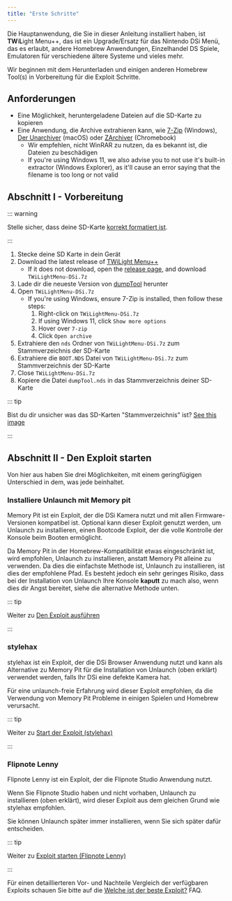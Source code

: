 ```yaml
---
title: "Erste Schritte"
---
```


Die Hauptanwendung, die Sie in dieser Anleitung installiert haben, ist **TW**i**L**ight Menu++, das ist ein Upgrade/Ersatz für das Nintendo DSi Menü, das es erlaubt, andere Homebrew Anwendungen, Einzelhandel DS Spiele, Emulatoren für verschiedene ältere Systeme und vieles mehr.

Wir beginnen mit dem Herunterladen und einigen anderen Homebrew Tool(s) in Vorbereitung für die Exploit Schritte.

## Anforderungen

- Eine Möglichkeit, heruntergeladene Dateien auf die SD-Karte zu kopieren
- Eine Anwendung, die Archive extrahieren kann, wie [7-Zip](https://www.7-zip.org/) (Windows), [Der Unarchiver](https://apps.apple.com/us/app/the-unarchiver/id425424353) (macOS) oder [ZArchiver](https://play.google.com/store/apps/details?id=ru.zdevs.zarchiver) (Chromebook)
    - Wir empfehlen, nicht WinRAR zu nutzen, da es bekannt ist, die Dateien zu beschädigen
    - If you're using Windows 11, we also advise you to not use it's built-in extractor (Windows Explorer), as it'll cause an error saying that the filename is too long or not valid

## Abschnitt I - Vorbereitung

::: warning

Stelle sicher, dass deine SD-Karte [korrekt formatiert ist](sd-card-setup.html).

:::

1. Stecke deine SD Karte in dein Gerät
1. Download the latest release of [TWiLight Menu++](https://github.com/DS-Homebrew/TWiLightMenu/releases/latest/download/TWiLightMenu-DSi.7z)
    - If it does not download, open the [release page](https://github.com/DS-Homebrew/TWiLightMenu/releases/latest), and download `TWiLightMenu-DSi.7z`
1. Lade dir die neueste Version von [dumpTool](https://github.com/zoogie/dumpTool/releases/latest/download/dumpTool.nds) herunter
1. Open `TWiLightMenu-DSi.7z`
    - If you're using Windows, ensure 7-Zip is installed, then follow these steps:
        1. Right-click on `TWiLightMenu-DSi.7z`
        1. If using Windows 11, click `Show more options`
        1. Hover over `7-zip`
        1. Click `Open archive`
1. Extrahiere den `nds` Ordner von `TWiLightMenu-DSi.7z` zum Stammverzeichnis der SD-Karte
1. Extrahiere die `BOOT.NDS` Datei von `TWiLightMenu-DSi.7z` zum Stammverzeichnis der SD-Karte
1. Close `TWiLightMenu-DSi.7z`
1. Kopiere die Datei `dumpTool.nds` in das Stammverzeichnis deiner SD-Karte

::: tip

Bist du dir unsicher was das SD-Karten "Stammverzeichnis" ist? [See this image](/assets/images/sdroot/en_US.png)

:::


## Abschnitt II - Den Exploit starten

Von hier aus haben Sie drei Möglichkeiten, mit einem geringfügigen Unterschied in dem, was jede beinhaltet.


### Installiere Unlaunch mit Memory pit

Memory Pit ist ein Exploit, der die DSi Kamera nutzt und mit allen Firmware-Versionen kompatibel ist. Optional kann dieser Exploit genutzt werden, um Unlaunch zu installieren, einen Bootcode Exploit, der die volle Kontrolle der Konsole beim Booten ermöglicht.

Da Memory Pit in der Homebrew-Kompatibilität etwas eingeschränkt ist, wird empfohlen, Unlaunch zu installieren, anstatt Memory Pit alleine zu verwenden. Da dies die einfachste Methode ist, Unlaunch zu installieren, ist dies der empfohlene Pfad. Es besteht jedoch ein sehr geringes Risiko, dass bei der Installation von Unlaunch Ihre Konsole **kaputt** zu mach also, wenn dies dir Angst bereitet, siehe die alternative Methode unten.

::: tip

Weiter zu [Den Exploit ausführen](launching-the-exploit.html)

:::


### stylehax

stylehax ist ein Exploit, der die DSi Browser Anwendung nutzt und kann als Alternative zu Memory Pit für die Installation von Unlaunch (oben erklärt) verwendet werden, falls Ihr DSi eine defekte Kamera hat.

Für eine unlaunch-freie Erfahrung wird dieser Exploit empfohlen, da die Verwendung von Memory Pit Probleme in einigen Spielen und Homebrew verursacht.

::: tip

Weiter zu [Start der Exploit (stylehax)](launching-the-browser-exploit.html)

:::


### Flipnote Lenny

Flipnote Lenny ist ein Exploit, der die Flipnote Studio Anwendung nutzt.

Wenn Sie Flipnote Studio haben und nicht vorhaben, Unlaunch zu installieren (oben erklärt), wird dieser Exploit aus dem gleichen Grund wie stylehax empfohlen.

Sie können Unlaunch später immer installieren, wenn Sie sich später dafür entscheiden.

::: tip

Weiter zu [Exploit starten (Flipnote Lenny)](launching-the-flipnote-exploit.html)

:::

Für einen detaillierteren Vor- und Nachteile Vergleich der verfügbaren Exploits schauen Sie bitte auf die [Welche ist der beste Exploit?](faq.html#which-is-the-best-exploit) FAQ.
